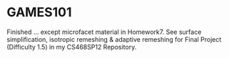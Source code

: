 # GAMES101 

Finished ... except microfacet material in Homework7. See surface simplification, isotropic remeshing & adaptive remeshing for Final Project (Difficulty 1.5) in my CS468SP12 Repository.
